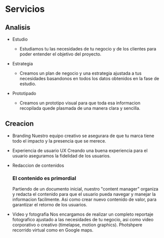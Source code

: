 # Servicios

## Analisis

- Estudio
  - Estudiamos tu las necesidades de tu negocio y de los clientes para poder entender el objetivo del proyecto.

- Estrategia
  - Creamos un plan de negocio y una estrategia ajustada a tus necesidades basandonos en todos los datos obtenidos en la fase de estudio. 

- Prototipado
  - Creamos un prototipo visual para que toda esa informacion recopilada quede plasmada de una manera clara y sencilla.  

## Creacion

- Branding
   Nuestro equipo creativo se asegurara de que tu marca tiene todo el impacto y la presencia que se merece. 

- Experiencia de usuario UX
   Creando una buena experiencia para el usuario aseguramos la fidelidad de los usuarios.

- Redaccion de contenidos
   ### El contenido es primordial
   Partiendo de un documento inicial, nuestro "content manager" organiza y redacta el contenido para que el usuario pueda navegar y manejar la informacion facilmente. Asi como crear nuevo contenido de valor, para garantizar el retorno de los usuarios.

- Video y fotografia
   Nos encargamos de realizar un completo reportaje fotografico ajustado a las necesidades de tu negocio, asi como video corporativo o creativo (timelapse, motion graphics).
   Photshpere recorrido virtual como en Google maps.
